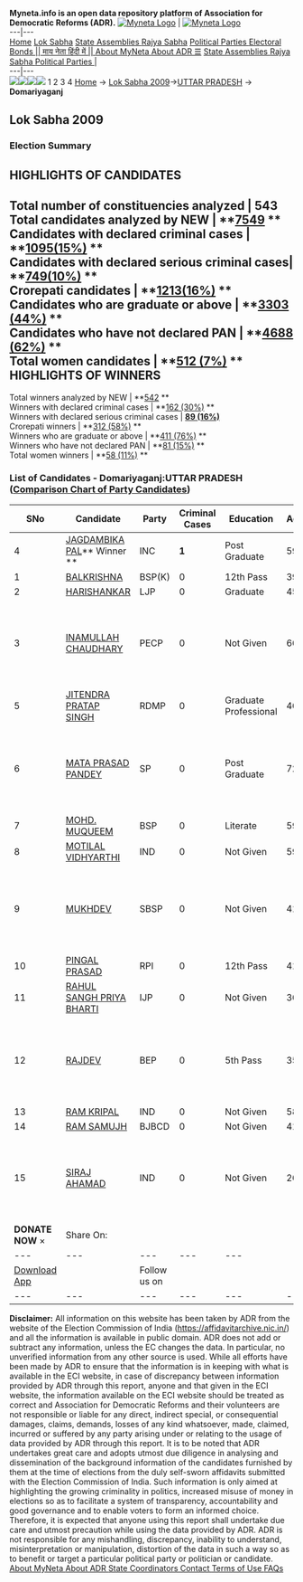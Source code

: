 **Myneta.info is an open data repository platform of Association for Democratic Reforms (ADR).**
[![Myneta Logo](https://www.myneta.info/lib/img/myneta-logo.png)](https://www.myneta.info/) | [![Myneta Logo](https://www.myneta.info/lib/img/adr-logo.png)](https://adrindia.org)  
---|---  
[Home](https://www.myneta.info/) [Lok Sabha](https://www.myneta.info/#ls "Lok Sabha") [ State Assemblies ](https://www.myneta.info/#sa "State Assemblies") [Rajya Sabha](https://www.myneta.info/#rs "Rajya Sabha") [Political Parties ](https://www.myneta.info/party "Political Parties") [ Electoral Bonds ](https://www.myneta.info/electoral_bonds "Electoral Bonds") [ || माय नेता हिंदी में || ](https://translate.google.co.in/translate?prev=hp&hl=en&js=y&u=www.myneta.info&sl=en&tl=hi&history_state0=) [ About MyNeta ](https://adrindia.org/content/about-myneta) [ About ADR ](https://adrindia.org/about-adr/who-we-are) [☰](javascript:void\(0\))
[ State Assemblies ](https://www.myneta.info/#sa "State Assemblies") [ Rajya Sabha ](https://www.myneta.info/#rs "Rajya Sabha") [ Political Parties ](https://www.myneta.info/party "Political Parties")
|   
---|---  
![](https://www.myneta.info/lib/img/banner/banner-1.png)![](https://www.myneta.info/lib/img/banner/banner-2.png)![](https://www.myneta.info/lib/img/banner/banner-3.png)![](https://www.myneta.info/lib/img/banner/banner-4.png)
1  2  3  4 
[Home](https://www.myneta.info/) → [Lok Sabha 2009](https://www.myneta.info/ls2009/)→[UTTAR PRADESH](https://www.myneta.info/ls2009/index.php?action=show_constituencies&state_id=24) → **Domariyaganj**
### 
## Lok Sabha 2009
###  Election Summary 
HIGHLIGHTS OF CANDIDATES  
---  
Total number of constituencies analyzed |  543   
Total candidates analyzed by NEW | **[7549](https://www.myneta.info/ls2009/index.php?action=summary&subAction=candidates_analyzed&sort=candidate#summary) **  
Candidates with declared criminal cases | **[1095(15%)](https://www.myneta.info/ls2009/index.php?action=summary&subAction=crime&sort=candidate#summary) **  
Candidates with declared serious criminal cases| **[749(10%)](https://www.myneta.info/ls2009/index.php?action=summary&subAction=serious_crime&sort=candidate#summary) **  
Crorepati candidates | **[1213(16%)](https://www.myneta.info/ls2009/index.php?action=summary&subAction=crorepati&sort=candidate#summary) **  
Candidates who are graduate or above | **[3303 (44%)](https://www.myneta.info/ls2009/index.php?action=summary&subAction=education&sort=candidate#summary) **  
Candidates who have not declared PAN | **[4688 (62%)](https://www.myneta.info/ls2009/index.php?action=summary&subAction=without_pan&sort=candidate#summary) **  
Total women candidates | **[512 (7%)](https://www.myneta.info/ls2009/index.php?action=summary&subAction=women_candidate&sort=candidate#summary) **  
HIGHLIGHTS OF WINNERS  
---  
Total winners analyzed by NEW | **[542](https://www.myneta.info/ls2009/index.php?action=summary&subAction=winner_analyzed&sort=candidate#summary) **  
Winners with declared criminal cases | **[162 (30%)](https://www.myneta.info/ls2009/index.php?action=summary&subAction=winner_crime&sort=candidate#summary) **  
Winners with declared serious criminal cases | **[89 (16%)](https://www.myneta.info/ls2009/index.php?action=summary&subAction=winner_serious_crime&sort=candidate#summary)**  
Crorepati winners | **[312 (58%)](https://www.myneta.info/ls2009/index.php?action=summary&subAction=winner_crorepati&sort=candidate#summary) **  
Winners who are graduate or above | **[411 (76%)](https://www.myneta.info/ls2009/index.php?action=summary&subAction=winner_education&sort=candidate#summary) **  
Winners who have not declared PAN | **[81 (15%)](https://www.myneta.info/ls2009/index.php?action=summary&subAction=winner_without_pan&sort=candidate#summary) **  
Total women winners | **[58 (11%)](https://www.myneta.info/ls2009/index.php?action=summary&subAction=winner_women&sort=candidate#summary) **  
### List of Candidates - Domariyaganj:UTTAR PRADESH ([Comparison Chart of Party Candidates](https://www.myneta.info/ls2009/comparisonchart.php?constituency_id=252))
SNo | Candidate| Party| Criminal Cases| Education| Age| Total Assets| Liabilities  
---|---|---|---|---|---|---|---  
4  | [JAGDAMBIKA PAL](https://www.myneta.info/ls2009/candidate.php?candidate_id=4076)** Winner ** | INC | **1** | Post Graduate| 59 | Rs 4,97,20,730 ~ 4 Crore+ | Rs 45,66,564 ~ 45 Lacs+  
1  | [BALKRISHNA](https://www.myneta.info/ls2009/candidate.php?candidate_id=4083) | BSP(K) | 0 | 12th Pass| 39 | Rs 62,605 ~ 62 Thou+ | Rs 0 ~   
2  | [HARISHANKAR](https://www.myneta.info/ls2009/candidate.php?candidate_id=4088) | LJP | 0 | Graduate| 45 | Rs 32,85,000 ~ 32 Lacs+ | Rs 0 ~   
3  | [INAMULLAH CHAUDHARY](https://www.myneta.info/ls2009/candidate.php?candidate_id=4080) | PECP | 0 | Not Given| 66 | ![](https://myneta.info/image_v2.php?myneta_folder=ls2009&candidate_id=4080&col=ta) | ![](https://myneta.info/image_v2.php?myneta_folder=ls2009&candidate_id=4080&col=lia)  
5  | [JITENDRA PRATAP SINGH](https://www.myneta.info/ls2009/candidate.php?candidate_id=4081) | RDMP | 0 | Graduate Professional| 46 | Rs 3,80,000 ~ 3 Lacs+ | Rs 0 ~   
6  | [MATA PRASAD PANDEY](https://www.myneta.info/ls2009/candidate.php?candidate_id=4078) | SP | 0 | Post Graduate| 72 | ![](https://myneta.info/image_v2.php?myneta_folder=ls2009&candidate_id=4078&col=ta) | ![](https://myneta.info/image_v2.php?myneta_folder=ls2009&candidate_id=4078&col=lia)  
7  | [MOHD. MUQUEEM](https://www.myneta.info/ls2009/candidate.php?candidate_id=4079) | BSP | 0 | Literate| 59 | Rs 1,71,50,000 ~ 1 Crore+ | Rs 58,130 ~ 58 Thou+  
8  | [MOTILAL VIDHYARTHI](https://www.myneta.info/ls2009/candidate.php?candidate_id=4089) | IND | 0 | Not Given| 59 | Rs 2,00,000 ~ 2 Lacs+ | Rs 0 ~   
9  | [MUKHDEV](https://www.myneta.info/ls2009/candidate.php?candidate_id=4084) | SBSP | 0 | Not Given| 41 | ![](https://myneta.info/image_v2.php?myneta_folder=ls2009&candidate_id=4084&col=ta) | ![](https://myneta.info/image_v2.php?myneta_folder=ls2009&candidate_id=4084&col=lia)  
10  | [PINGAL PRASAD](https://www.myneta.info/ls2009/candidate.php?candidate_id=4082) | RPI | 0 | 12th Pass| 41 | Rs 10,000 ~ 10 Thou+ | Rs 0 ~   
11  | [RAHUL SANGH PRIYA BHARTI](https://www.myneta.info/ls2009/candidate.php?candidate_id=4087) | IJP | 0 | Not Given| 36 | Rs 9,00,000 ~ 9 Lacs+ | Rs 10,00,000 ~ 10 Lacs+  
12  | [RAJDEV](https://www.myneta.info/ls2009/candidate.php?candidate_id=4085) | BEP | 0 | 5th Pass| 35 | ![](https://myneta.info/image_v2.php?myneta_folder=ls2009&candidate_id=4085&col=ta) | ![](https://myneta.info/image_v2.php?myneta_folder=ls2009&candidate_id=4085&col=lia)  
13  | [RAM KRIPAL](https://www.myneta.info/ls2009/candidate.php?candidate_id=4090) | IND | 0 | Not Given| 58 | Rs 17,30,500 ~ 17 Lacs+ | Rs 0 ~   
14  | [RAM SAMUJH](https://www.myneta.info/ls2009/candidate.php?candidate_id=4086) | BJBCD | 0 | Not Given| 41 | Rs 1,70,000 ~ 1 Lacs+ | Rs 3,70,000 ~ 3 Lacs+  
15  | [SIRAJ AHAMAD](https://www.myneta.info/ls2009/candidate.php?candidate_id=4091) | IND | 0 | Not Given| 26 | ![](https://myneta.info/image_v2.php?myneta_folder=ls2009&candidate_id=4091&col=ta) | ![](https://myneta.info/image_v2.php?myneta_folder=ls2009&candidate_id=4091&col=lia)  
|  **DONATE NOW** × |  Share On:  | [](https://api.whatsapp.com/send?text=https%3A%2F%2Fmyneta.info%2Fpunjab2022%2Findex.php%3Faction%3Dshow_constituencies%26state_id%3D19) | [](https://www.facebook.com/sharer/sharer.php?u=https%3A%2F%2Fmyneta.info%2Fpunjab2022%2Findex.php%3Faction%3Dshow_constituencies%26state_id%3D19) | [](https://twitter.com/share?url=https%3A%2F%2Fmyneta.info%2Fpunjab2022%2Findex.php%3Faction%3Dshow_constituencies%26state_id%3D19)  
---|---|---|---|---  
| [ Download App ](https://play.google.com/store/apps/details?id=com.webrosoft.myneta1&pcampaignid=pcampaignidMKT-Other-global-all-co-prtnr-py-PartBadge-Mar2515-1) | [](https://play.google.com/store/apps/details?id=com.webrosoft.myneta1&pcampaignid=pcampaignidMKT-Other-global-all-co-prtnr-py-PartBadge-Mar2515-1) |  Follow us on  | [](https://www.facebook.com/adrindia.org/) | [](https://twitter.com/adrspeaks) | [](https://groups.google.com/g/national-election-watch?hl=en&pli=1) | [](https://www.instagram.com/adrspeaks/) | [](https://www.youtube.com/user/adrspeaks) | [](https://sharechat.com/profile/adrspeaks)  
---|---|---|---|---|---|---|---|---  
**Disclaimer:** All information on this website has been taken by ADR from the website of the Election Commission of India (https://affidavitarchive.nic.in/) and all the information is available in public domain. ADR does not add or subtract any information, unless the EC changes the data. In particular, no unverified information from any other source is used. While all efforts have been made by ADR to ensure that the information is in keeping with what is available in the ECI website, in case of discrepancy between information provided by ADR through this report, anyone and that given in the ECI website, the information available on the ECI website should be treated as correct and Association for Democratic Reforms and their volunteers are not responsible or liable for any direct, indirect special, or consequential damages, claims, demands, losses of any kind whatsoever, made, claimed, incurred or suffered by any party arising under or relating to the usage of data provided by ADR through this report. It is to be noted that ADR undertakes great care and adopts utmost due diligence in analysing and dissemination of the background information of the candidates furnished by them at the time of elections from the duly self-sworn affidavits submitted with the Election Commission of India. Such information is only aimed at highlighting the growing criminality in politics, increased misuse of money in elections so as to facilitate a system of transparency, accountability and good governance and to enable voters to form an informed choice. Therefore, it is expected that anyone using this report shall undertake due care and utmost precaution while using the data provided by ADR. ADR is not responsible for any mishandling, discrepancy, inability to understand, misinterpretation or manipulation, distortion of the data in such a way so as to benefit or target a particular political party or politician or candidate. 
[ About MyNeta ](https://adrindia.org/content/about-myneta) [ About ADR ](https://adrindia.org/about-adr/who-we-are) [ State Coordinators ](https://adrindia.org/about-adr/state-coordinators) [ Contact ](https://adrindia.org/contact-us) [ Terms of Use ](https://adrindia.org/content/adr-terms-use) [ FAQs ](https://adrindia.org/content/faqs)
